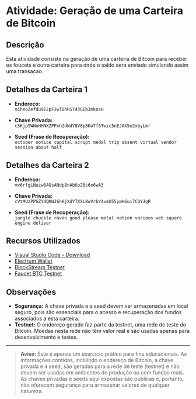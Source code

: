 # Atividade: Geração de uma Carteira de Bitcoin

## Descrição
Esta atividade consiste na geração de uma carteira de Bitcoin para receber os foucets e outra carteira para onde o saldo sera enviado simulando assim uma transacao.

## Detalhes da Carteira 1

- **Endereço:**  
  `miheoZefdu9E2pFJwTDhHS743GEb3mkosH`

- **Chave Privada:**  
  `cSKjpSWNoHHNXZPPxh2dNdY8V8p8KoTf5Twic5nEJAX5e2xbyLmr`

- **Seed (Frase de Recuperação):**  
  `october notice capital script medal trip absent virtual vendor session about half`

## Detalhes da Carteira 2

- **Endereço:**  
  `mv6rfgLNuzw84GsANdp8nAbKo26s6x6wA3`

- **Chave Privada:**  
  `cVtMUzPPGZYdQKWJ6hHjXdYTXXL8wVrbY4veU55ymH6ui7CQYJgR`

- **Seed (Frase de Recuperação):**  
  `jungle chuckle raven good please metal nation various web square engine deliver`
  
## Recursos Utilizados

- [Visual Studio Code - Download](https://code.visualstudio.com/download)
- [Electrum Wallet](https://electrum.org/)
- [BlockStream Testnet](https://blockstream.info/testnet/)
- [Faucet BTC Testnet](https://coinfaucet.eu/en/btc-testnet/)

## Observações

- **Segurança:** A chave privada e a seed devem ser armazenadas em local seguro, pois são essenciais para o acesso e recuperação dos fundos associados a esta carteira.
- **Testnet:** O endereço gerado faz parte da testnet, uma rede de teste do Bitcoin. Moedas nesta rede não têm valor real e são usadas apenas para desenvolvimento e testes.

---

> **Aviso:** Este é apenas um exercício prático para fins educacionais. As informações contidas, incluindo o endereço de Bitcoin, a chave privada e a seed, são geradas para a rede de teste (testnet) e não devem ser usadas em ambientes de produção ou com fundos reais. As chaves privadas e seeds aqui expostas são públicas e, portanto, não oferecem segurança para armazenar valores de qualquer natureza.

